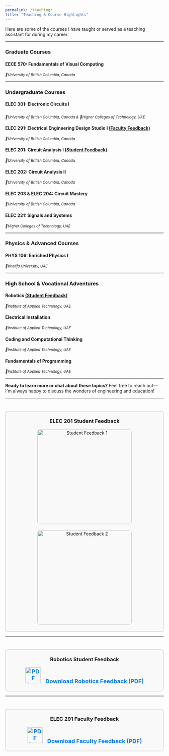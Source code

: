 ```yaml
---
permalink: /teaching/
title: "Teaching & Course Highlights"
---
```


Here are some of the courses I have taught or served as a teaching assistant for during my career.

---

### Graduate Courses
#### **EECE 570: Fundamentals of Visual Computing**
<sub>*📍University of British Columbia, Canada*</sub>

---

### Undergraduate Courses
#### **ELEC 301: Electronic Circuits I**
<sub>*📍University of British Columbia, Canada &*</sub>
<sub>*📍Higher Colleges of Technology, UAE*

#### **ELEC 291: Electrical Engineering Design Studio I** [(Faculty Feedback)](#elec291-faculty-feedback) 
<sub>*📍University of British Columbia, Canada*</sub>

#### **ELEC 201: Circuit Analysis I** [(Student Feedback)](#elec201-student-feedback)  
<sub>*📍University of British Columbia, Canada*</sub>


#### **ELEC 202: Circuit Analysis II**  
<sub>*📍University of British Columbia, Canada*</sub>

#### **ELEC 203 & ELEC 204: Circuit Mastery**  
<sub>*📍University of British Columbia, Canada*</sub>

#### **ELEC 221: Signals and Systems**  
<sub>*📍Higher Colleges of Technology, UAE*</sub>

---

### Physics & Advanced Courses
#### **PHYS 106: Enriched Physics I**
<sub>*📍Khalifa University, UAE*</sub>

---

### High School & Vocational Adventures
#### **Robotics**  [(Student Feedback)](#robotics-student-feedback) 
<sub>*📍Institute of Applied Technology, UAE*</sub>

#### **Electrical Installation**
<sub>*📍Institute of Applied Technology, UAE*</sub>

#### **Coding and Computational Thinking**
<sub>*📍Institute of Applied Technology, UAE*</sub>

#### **Fundamentals of Programming**
<sub>*📍Institute of Applied Technology, UAE*</sub>

---

**Ready to learn more or chat about these topics?** Feel free to reach out—I'm always happy to discuss the wonders of engineering and education!

<hr>

<div id="elec201-student-feedback" style="border: 2px solid #ddd; border-radius: 8px; padding: 20px; margin-top: 40px; background-color: #f9f9f9; text-align: center;">
    <h3 style="margin-top: 0;">ELEC 201 Student Feedback</h3>
    <div style="display: flex; justify-content: center; align-items: center; gap: 20px; flex-wrap: wrap;">
        <!-- Clickable Images -->
        <a href="http://nourhanb.github.io/images/TA_FD_1.png" target="_blank">
            <img src="http://nourhanb.github.io/images/TA_FD_1.png" alt="Student Feedback 1" style="width: 300px; height: auto; border-radius: 8px;">
        </a>
        <a href="http://nourhanb.github.io/images/TA_FD_2.png" target="_blank">
            <img src="http://nourhanb.github.io/images/TA_FD_2.png" alt="Student Feedback 2" style="width: 300px; height: auto; border-radius: 8px;">
        </a>
    </div>
</div>

<hr>
<div id="robotics-student-feedback" style="border: 2px solid #ddd; border-radius: 8px; padding: 20px; margin-top: 40px; background-color: #f9f9f9; text-align: center;">
    <h3 style="margin-top: 0;">Robotics Student Feedback</h3>
    <div style="display: flex; justify-content: center; align-items: center; gap: 20px; flex-wrap: wrap;">
        <a href="http://nourhanb.github.io/files/Appreciation letter.pdf" target="_blank" style="text-decoration: none; font-weight: bold; font-size: 18px; color: #007bff;">
            <img src="http://nourhanb.github.io/images/pdf-icon.png" alt="PDF Icon" style="width: 50px; height: auto; margin-right: 10px;">
            Download Robotics Feedback (PDF)
        </a>
    </div>
</div>

<hr>
<div id="robotics-student-feedback" style="border: 2px solid #ddd; border-radius: 8px; padding: 20px; margin-top: 40px; background-color: #f9f9f9; text-align: center;">
    <h3 style="margin-top: 0;">ELEC 291 Faculty Feedback</h3>
    <div style="display: flex; justify-content: center; align-items: center; gap: 20px; flex-wrap: wrap;">
        <a href="http://nourhanb.github.io/files/Form_TA Evaluation - Nourhan - ELEC 291.pdf" target="_blank" style="text-decoration: none; font-weight: bold; font-size: 18px; color: #007bff;">
            <img src="http://nourhanb.github.io/images/pdf-icon.png" alt="PDF Icon" style="width: 50px; height: auto; margin-right: 10px;">
            Download Faculty Feedback (PDF)
        </a>
    </div>
</div>
